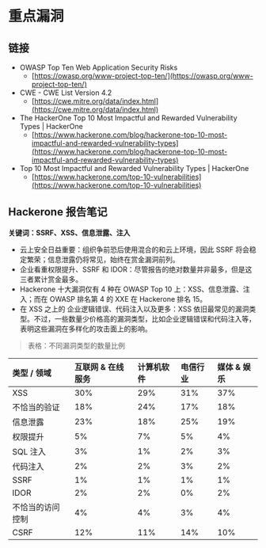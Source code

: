 # 重点漏洞

## 链接

* OWASP Top Ten Web Application Security Risks
  * [https://owasp.org/www-project-top-ten/](https://owasp.org/www-project-top-ten/)
* CWE - CWE List Version 4.2 
  * [https://cwe.mitre.org/data/index.html](https://cwe.mitre.org/data/index.html)
* The HackerOne Top 10 Most Impactful and Rewarded Vulnerability Types \| HackerOne 
  * [https://www.hackerone.com/blog/hackerone-top-10-most-impactful-and-rewarded-vulnerability-types](https://www.hackerone.com/blog/hackerone-top-10-most-impactful-and-rewarded-vulnerability-types)
* Top 10 Most Impactful and Rewarded Vulnerability Types \| HackerOne 
  * [https://www.hackerone.com/top-10-vulnerabilities](https://www.hackerone.com/top-10-vulnerabilities)

## Hackerone 报告笔记

**关键词：SSRF、XSS、信息泄露、注入**

* 云上安全日益重要：组织争前恐后使用混合的和云上环境，因此 SSRF 将会稳定繁荣；信息泄露仍将常见，始终在赏金漏洞前列。
* 企业看重权限提升、SSRF 和 IDOR：尽管报告的绝对数量并非最多，但是这三者累计赏金最多。
* Hackerone 十大漏洞仅有 4 种在 OWASP Top 10 上：XSS、信息泄露、注入；而在 OWASP 排名第 4 的 XXE 在 Hackerone 排名 15。
* 在 XSS 之上的 企业逻辑错误、代码注入以及更多：XSS 依旧最常见的漏洞类型。不过，一些数量少价格高的漏洞类型，比如企业逻辑错误和代码注入等，表明这些漏洞在多样化的攻击面上的影响。

> 表格：不同漏洞类型的数量比例

| 类型 / 领域 | 互联网 & 在线服务 | 计算机软件 | 电信行业 | 媒体 & 娱乐 |
| :--- | :--- | :--- | :--- | :--- |
| XSS | 30% | 29% | 31% | 37% |
| 不恰当的验证 | 18% | 24% | 17% | 18% |
| 信息泄露 | 23% | 18% | 25% | 19% |
| 权限提升 | 5% | 7% | 5% | 4% |
| SQL 注入 | 3% | 1% | 2% | 3% |
| 代码注入 | 2% | 2% | 3% | 2% |
| SSRF | 1% | 1% | 1% | 1% |
| IDOR | 2% | 2% | 0% | 2% |
| 不恰当的访问控制 | 4% | 4% | 3% | 4% |
| CSRF | 12% | 11% | 14% | 10% |



